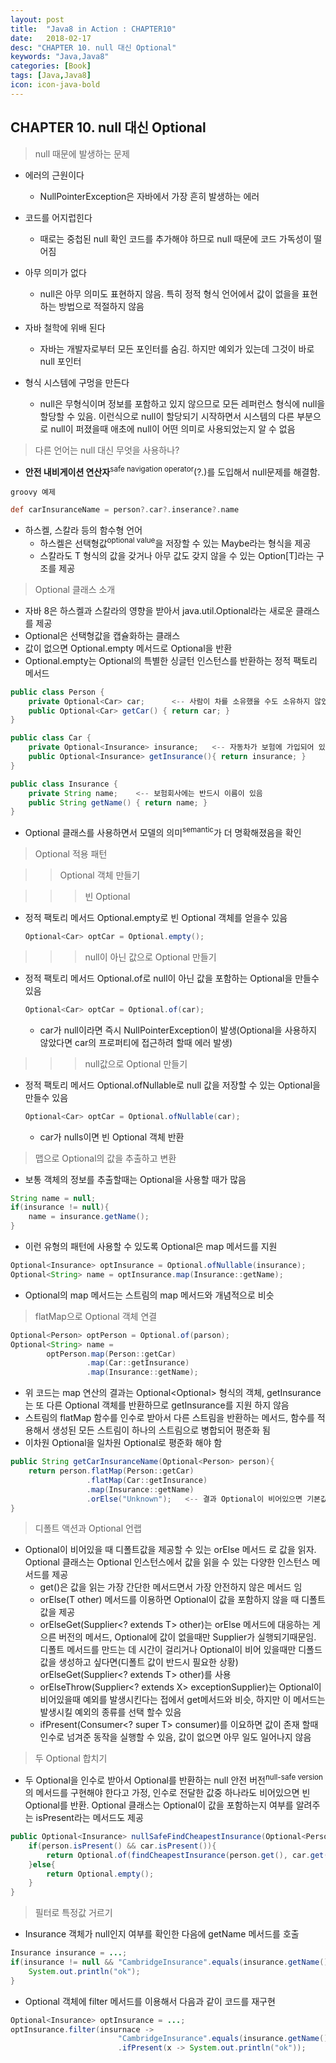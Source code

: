 ```yaml
---
layout: post
title:  "Java8 in Action : CHAPTER10"
date:   2018-02-17
desc: "CHAPTER 10. null 대신 Optional"
keywords: "Java,Java8"
categories: [Book]
tags: [Java,Java8]
icon: icon-java-bold
---
```


## CHAPTER 10. null 대신 Optional

> null 때문에 발생하는 문제

- 에러의 근원이다
    - NullPointerException은 자바에서 가장 흔히 발생하는 에러
    
- 코드를 어지럽힌다
    - 때로는 중첩된 null 확인 코드를 추가해야 하므로 null 때문에 코드 가독성이 떨어짐
    
- 아무 의미가 없다
    - null은 아무 의미도 표현하지 않음. 특히 정적 형식 언어에서 값이 없을을 표현하는 방법으로 적절하지 않음
    
- 자바 철학에 위배 된다
    - 자바는 개발자로부터 모든 포인터를 숨김. 하지만 예외가 있는데 그것이 바로 null 포인터
    
- 형식 시스템에 구멍을 만든다
    - null은 무형식이며 정보를 포함하고 있지 않으므로 모든 레퍼런스 형식에 null을 할당할 수 있음. 이런식으로 null이 할당되기 시작하면서
    시스템의 다른 부분으로 null이 퍼졌을때 애초에 null이 어떤 의미로 사용되었는지 알 수 없음
    
> 다른 언어는 null 대신 무엇을 사용하나?

- **안전 내비게이션 연산자**<sup>safe navigation operator</sup>(?.)를 도입해서 null문제를 해결함.

`groovy 예제`

```groovy
def carInsuranceName = person?.car?.inserance?.name
```

- 하스켈, 스칼라 등의 함수형 언어
    - 하스켈은 선택형값<sup>optional value</sup>을 저장할 수 있는 Maybe라는 형식을 제공
    - 스칼라도 T 형식의 값을 갖거나 아무 값도 갖지 않을 수 있는 Option[T]라는 구조를 제공
    
> Optional 클래스 소개

- 자바 8은 하스켈과 스칼라의 영향을 받아서 java.util.Optional<T>라는 새로운 클래스를 제공
- Optional은 선택형값을 캡슐화하는 클래스
- 값이 없으면 Optional.empty 메서드로 Optional을 반환
- Optional.empty는 Optional의 특별한 싱글턴 인스턴스를 반환하는 정적 팩토리 메서드

```java
public class Person {
    private Optional<Car> car;      <-- 사람이 차를 소유했을 수도 소유하지 않았을 수도 있으므로 Optional에 정의
    public Optional<Car> getCar() { return car; }
}

public class Car {
    private Optional<Insurance> insurance;   <-- 자동차가 보험에 가입되어 있을 수도 가입되어 있지 않았을 수도 있으므로 Optional에 정의
    public Optional<Insurance> getInsurance(){ return insurance; }
}

public class Insurance {
    private String name;    <-- 보험회사에는 반드시 이름이 있음
    public String getName() { return name; }
}
```
    
- Optional 클래스를 사용하면서 모델의 의미<sup>semantic</sup>가 더 명확해졌음을 확인


> Optional 적용 패턴

>> Optional 객체 만들기

>>> 빈 Optional

- 정적 팩토리 메서드 Optional.empty로 빈 Optional 객체를 얻을수 있음
        
    ```java
    Optional<Car> optCar = Optional.empty();
    ```
    
>>> null이 아닌 값으로 Optional 만들기

- 정적 팩토리 메서드 Optional.of로 null이 아닌 값을 포함하는 Optional을 만들수 있음

    ```java
    Optional<Car> optCar = Optional.of(car);
    ```

    - car가 null이라면 즉시 NullPointerException이 발생(Optional을 사용하지 않았다면 car의 프로퍼티에 접근하려 할때 에러 발생)

>>> null값으로 Optional 만들기

- 정적 팩토리 메서드 Optional.ofNullable로 null 값을 저장할 수 있는 Optional을 만들수 있음
    
    ```java
    Optional<Car> optCar = Optional.ofNullable(car);
    ``` 

    - car가 nulls이면 빈 Optional 객체 반환

> 맵으로 Optional의 값을 추출하고 변환

- 보통 객체의 정보를 추출할때는 Optional을 사용할 때가 많음

```java
String name = null;
if(insurance != null){
    name = insurance.getName();
}
```

- 이런 유형의 패턴에 사용할 수 있도록 Optional은 map 메서드를 지원

```java
Optional<Insurance> optInsurance = Optional.ofNullable(insurance);
Optional<String> name = optInsurance.map(Insurance::getName);
```

- Optional의 map 메서드는 스트림의 map 메서드와 개념적으로 비슷

> flatMap으로 Optional 객체 연결

```java
Optional<Person> optPerson = Optional.of(parson);
Optional<String> name = 
        optPerson.map(Person::getCar)
                 .map(Car::getInsurance)
                 .map(Insurance::getName);
```

- 위 코드는 map 연산의 결과는 Optional<Optional<Car>> 형식의 객체, getInsurance는 또 다른 Optional 객체를 반환하므로 
getInsurance를 지원 하지 않음
- 스트림의 flatMap 함수를 인수로 받아서 다른 스트림을 반환하는 메서드, 함수를 적용해서 생성된 모든 스트림이 하나의 스트림으로 병합되어 평준화 됨
- 이차원 Optional을 일차원 Optional로 평준화 해야 함

```java
public String getCarInsuranceName(Optional<Person> person){
    return person.flatMap(Person::getCar)
                 .flatMap(Car::getInsurance)
                 .map(Insurance::getName)
                 .orElse("Unknown");   <-- 결과 Optional이 비어있으면 기본값 사용
}
```

> 디폴트 액션과 Optional 언랩

- Optional이 비어있을 때 디폴트값을 제공할 수 있는 orElse 메서드 로 값을 읽자. Optional 클래스는 Optional 인스턴스에서 값을 읽을 수 있는 
다양한 인스턴스 메서드를 제공
    - get()은 값을 읽는 가장 간단한 메서드면서 가장 안전하지 않은 메서드 임
    - orElse(T other) 메서드를 이용하면 Optional이 값을 포함하지 않을 때 디폴트값을 제공
    - orElseGet(Supplier<? extends T> other)는 orElse 메서드에 대응하는 게으른 버전의 메서드, Optional에 값이 없을때만
    Supplier가 실행되기때문임. 디폴트 메서드를 만드는 데 시간이 걸리거나 Optional이 비어 있을때만 디폴드 값을 생성하고 
    싶다면(디폴트 값이 반드시 필요한 상황) orElseGet(Supplier<? extends T> other)를 사용
    - orElseThrow(Supplier<? extends X> exceptionSupplier)는 Optional이 비어있을때 예외를 발생시킨다는 접에서 get메서드와 비슷, 
    하지만 이 메서드는 발생시킬 예외의 종류를 선택 할수 있음
    - ifPresent(Consumer<? super T> consumer)를 이요하면 값이 존재 할때 인수로 넘겨준 동작을 실행할 수 있음, 
    값이 없으면 아무 일도 일어나지 않음
    
> 두 Optional 합치기

- 두 Optional을 인수로 받아서 Optional<Insurance>를 반환하는 null 안전 버전<sup>null-safe version</sup>의 메서드를 구현해야 한다고 가정,
인수로 전달한 값중 하나라도 비어있으면 빈 Optional<Insurance>를 반환. Optional 클래스는 Optional이 값을 포함하는지 여부를 알려주는 
isPresent라는 메서드도 제공

```java
public Optional<Insurance> nullSafeFindCheapestInsurance(Optional<Person> person, Optional<Car> car){
    if(person.isPresent() && car.isPresent()){
        return Optional.of(findCheapestInsurance(person.get(), car.get()));
    }else{
        return Optional.empty();
    }
}
```

> 필터로 특정값 거르기

- Insurance 객체가 null인지 여부를 확인한 다음에 getName 메서드를 호출

```java
Insurance insurance = ...;
if(insurance != null && "CambridgeInsurance".equals(insurance.getName())){
    System.out.println("ok");
}
```

- Optional 객체에 filter 메서드를 이용해서 다음과 같이 코드를 재구현 

```java
Optional<Insurance> optInsurance = ...;
optInsurance.filter(insurnace -> 
                        "CambridgeInsurance".equals(insurance.getName()))
                        .ifPresent(x -> System.out.println("ok"));
```